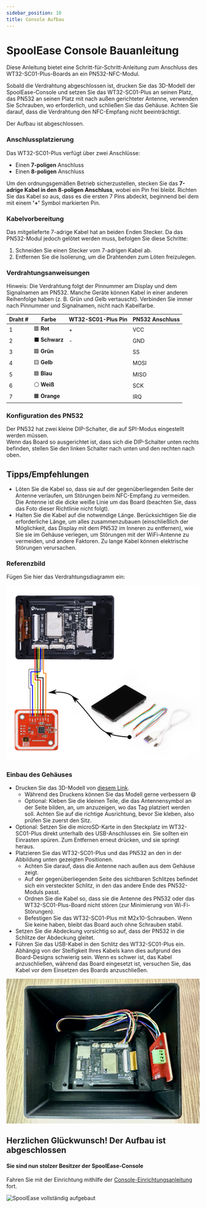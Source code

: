 ```yaml
---
sidebar_position: 10 
title: Console Aufbau
---
```


# SpoolEase Console Bauanleitung

Diese Anleitung bietet eine Schritt-für-Schritt-Anleitung zum Anschluss des WT32-SC01-Plus-Boards an ein PN532-NFC-Modul.

Sobald die Verdrahtung abgeschlossen ist, drucken Sie das 3D-Modell der SpoolEase-Console und setzen Sie das WT32-SC01-Plus an seinen Platz, das PN532 an seinen Platz mit nach außen gerichteter Antenne, verwenden Sie Schrauben, wo erforderlich, und schließen Sie das Gehäuse. Achten Sie darauf, dass die Verdrahtung den NFC-Empfang nicht beeinträchtigt.

Der Aufbau ist abgeschlossen.

### Anschlussplatzierung

Das WT32-SC01-Plus verfügt über zwei Anschlüsse:

- Einen **7-poligen** Anschluss
- Einen **8-poligen** Anschluss

Um den ordnungsgemäßen Betrieb sicherzustellen, stecken Sie das **7-adrige Kabel in den 8-poligen Anschluss**, wobei ein Pin frei bleibt. Richten Sie das Kabel so aus, dass es die ersten 7 Pins abdeckt, beginnend bei dem mit einem **'+'** Symbol markierten Pin.

### Kabelvorbereitung

Das mitgelieferte 7-adrige Kabel hat an beiden Enden Stecker. Da das PN532-Modul jedoch gelötet werden muss, befolgen Sie diese Schritte:

1. Schneiden Sie einen Stecker vom 7-adrigen Kabel ab.
2. Entfernen Sie die Isolierung, um die Drahtenden zum Löten freizulegen.

### Verdrahtungsanweisungen

Hinweis: Die Verdrahtung folgt der Pinnummer am Display und dem Signalnamen am PN532. Manche Geräte können Kabel in einer anderen Reihenfolge haben (z. B. Grün und Gelb vertauscht). Verbinden Sie immer nach Pinnummer und Signalnamen, nicht nach Kabelfarbe.

| Draht # | Farbe  | WT32-SC01-Plus Pin | PN532 Anschluss |
|---------|--------|--------------------|-----------------|
| 1       | 🟥 **Rot** | +                | VCC             |
| 2       | ⬛ **Schwarz** | -                | GND             |
| 3       | 🟩 **Grün** |                 | SS              |
| 4       | 🟨 **Gelb** |                 | MOSI            |
| 5       | 🟦 **Blau** |                 | MISO            |
| 6       | ⚪ **Weiß** |                 | SCK             |
| 7       | 🟧 **Orange** |                 | IRQ             |

### Konfiguration des PN532

Der PN532 hat zwei kleine DIP-Schalter, die auf SPI-Modus eingestellt werden müssen.  
Wenn das Board so ausgerichtet ist, dass sich die DIP-Schalter unten rechts befinden, stellen Sie den linken Schalter nach unten und den rechten nach oben.

## Tipps/Empfehlungen

- Löten Sie die Kabel so, dass sie auf der gegenüberliegenden Seite der Antenne verlaufen, um Störungen beim NFC-Empfang zu vermeiden. Die Antenne ist die dicke weiße Linie um das Board (beachten Sie, dass das Foto dieser Richtlinie nicht folgt).  
- Halten Sie die Kabel auf die notwendige Länge. Berücksichtigen Sie die erforderliche Länge, um alles zusammenzubauen (einschließlich der Möglichkeit, das Display mit dem PN532 im Inneren zu entfernen), wie Sie sie im Gehäuse verlegen, um Störungen mit der WiFi-Antenne zu vermeiden, und andere Faktoren. Zu lange Kabel können elektrische Störungen verursachen.

### Referenzbild

Fügen Sie hier das Verdrahtungsdiagramm ein:

![WT32-SC01-Plus zu PN532 Verdrahtungsdiagramm](./console/console-wiring.png)

### Einbau des Gehäuses

- Drucken Sie das 3D-Modell von [diesem Link](https://makerworld.com/en/models/1138678).  
  - Während des Druckens können Sie das Modell gerne verbessern :smile:  
  - Optional: Kleben Sie die kleinen Teile, die das Antennensymbol an der Seite bilden, an, um anzuzeigen, wo das Tag platziert werden soll. Achten Sie auf die richtige Ausrichtung, bevor Sie kleben, also prüfen Sie zuerst den Sitz.  
- Optional: Setzen Sie die microSD-Karte in den Steckplatz im WT32-SC01-Plus direkt unterhalb des USB-Anschlusses ein. Sie sollten ein Einrasten spüren. Zum Entfernen erneut drücken, und sie springt heraus.  
- Platzieren Sie das WT32-SC01-Plus und das PN532 an den in der Abbildung unten gezeigten Positionen.  
  - Achten Sie darauf, dass die Antenne nach außen aus dem Gehäuse zeigt.  
  - Auf der gegenüberliegenden Seite des sichtbaren Schlitzes befindet sich ein versteckter Schlitz, in den das andere Ende des PN532-Moduls passt.  
  - Ordnen Sie die Kabel so, dass sie die Antenne des PN532 oder das WT32-SC01-Plus-Board nicht stören (zur Minimierung von Wi-Fi-Störungen).  
  - Befestigen Sie das WT32-SC01-Plus mit M2x10-Schrauben. Wenn Sie keine haben, bleibt das Board auch ohne Schrauben stabil.  
- Setzen Sie die Abdeckung vorsichtig so auf, dass der PN532 in die Schlitze der Abdeckung gleitet.  
- Führen Sie das USB-Kabel in den Schlitz des WT32-SC01-Plus ein. Abhängig von der Steifigkeit Ihres Kabels kann dies aufgrund des Board-Designs schwierig sein. Wenn es schwer ist, das Kabel anzuschließen, während das Board eingesetzt ist, versuchen Sie, das Kabel vor dem Einsetzen des Boards anzuschließen.  

![Komponentenplatzierung im Gehäuse](./console/console-components-placement.jpg)

## Herzlichen Glückwunsch! Der Aufbau ist abgeschlossen
#### Sie sind nun stolzer Besitzer der SpoolEase-Console

Fahren Sie mit der Einrichtung mithilfe der [Console-Einrichtungsanleitung](console-setup.md) fort.

![SpoolEase vollständig aufgebaut](./console/console-build-complete.jpg)
